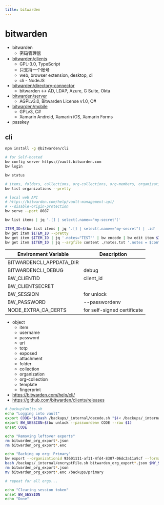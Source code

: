 ```yaml
---
title: bitwarden
---
```


# bitwarden

- bitwarden
  - 密码管理器
- [bitwarden/clients](https://github.com/bitwarden/clients)
  - GPL-3.0, TypeScript
  - 只支持一个账号
  - web, browser extension, desktop, cli
  - cli - NodeJS
- [bitwarden/directory-connector](https://github.com/bitwarden/directory-connector)
  - bitwarden <-> AD, LDAP, Azure, G Suite, Okta
- [bitwarden/server](https://github.com/bitwarden/server)
  - AGPLv3.0, Bitwarden License v1.0, C#
- [bitwarden/mobile](https://github.com/bitwarden/mobile)
  - GPLv3, C#
  - Xamarin Android, Xamarin iOS, Xamarin Forms
- passkey

## cli

```bash
npm install -g @bitwarden/cli

# for Self-hosted
bw config server https://vault.bitwarden.com
bw login

bw status

# items, folders, collections, org-collections, org-members, organizations
bw list organizations --pretty

# local web API
# https://bitwarden.com/help/vault-management-api/
# --disable-origin-protection
bw serve --port 8087

bw list items | jq '.[] | select(.name=="my-secret")'

ITEM_ID=$(bw list items | jq '.[] | select(.name=="my-secret") | .id' | tr -d '"')
bw get item $ITEM_ID --pretty
bw get item $ITEM_ID | jq '.notes="TEST"' | bw encode | bw edit item $ITEM_ID
bw get item $ITEM_ID | jq --argfile content ./notes.txt '.notes = $content' | bw encode | bw edit item $ITEM_ID

```

| Environment Variable     | Description                 |
| ------------------------ | --------------------------- |
| BITWARDENCLI_APPDATA_DIR |                             |
| BITWARDENCLI_DEBUG       | debug                       |
| BW_CLIENTID              | client_id                   |
| BW_CLIENTSECRET          |                             |
| BW_SESSION               | for unlock                  |
| BW_PASSWORD              | --passwordenv               |
| NODE_EXTRA_CA_CERTS      | for self-signed certificate |

- object
  - item
  - username
  - password
  - uri
  - totp
  - exposed
  - attachment
  - folder
  - collection
  - organization
  - org-collection
  - template
  - fingerprint
- https://bitwarden.com/help/cli/
- https://github.com/bitwarden/clients/releases

```sh
# backupVaults.sh
echo "Logging into vault"
export CODE="$(bash /backups/_internal/decode.sh "$(< /backups/_internal/encoded-credentials.txt)")" # I use a custom openssl scripts to decode my encoded vault password
export BW_SESSION=$(bw unlock --passwordenv CODE --raw $1)
unset CODE

echo "Removing leftover exports"
rm bitwarden_org_export*.json
rm bitwarden_org_export*.enc

echo "Backing up org: Primary"
bw export --organizationid 93601111-af11-4fd4-8307-06dc2a11a9cf --format json
bash /backups/_internal/encryptFile.sh bitwarden_org_export*.json $MY_SECRET # custom openssl script to encode the unencrypted json with MY_SECRET
rm bitwarden_org_export*.json
mv bitwarden_org_export*.enc /backups/primary

# repeat for all orgs...

echo "Clearing session token"
unset BW_SESSION
echo "Done"
```
